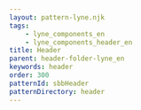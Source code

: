 ```yaml
---
layout: pattern-lyne.njk
tags: 
    - lyne_components_en
    - lyne_components_header_en
title: Header
parent: header-folder-lyne_en
keywords: header
order: 300
patternId: sbbHeader
patternDirectory: header
---
```

